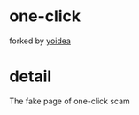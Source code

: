 # one-click
forked by [yoidea](https://github.com/yoidea)

# detail
The fake page of one-click scam
